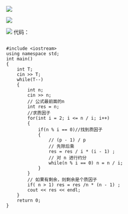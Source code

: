 ![](Pasted%20image%2020241228181130.png)

![](Pasted%20image%2020241228181152.png)

![](Pasted%20image%2020241228181201.png)
代码：
~~~

#include <iostream>
using namespace std;
int main()
{
    int T;
    cin >> T;
    while(T--)
    {
        int n;
        cin >> n;
        // 公式最前面的n
        int res = n;
        //求质因子
        for(int i = 2; i <= n / i; i++)
        {
            if(n % i == 0)//找到质因子
            {
                // (p - 1) / p
                // 先除后乘
                res = res / i * (i - 1) ;
                // 对 n 进行约分
                while(n % i == 0) n = n / i;
            }
        }
        // 如果有剩余，则剩余是个质因子
        if( n > 1) res = res /n * (n - 1) ;
        cout << res << endl;
    }
    return 0;
}
~~~